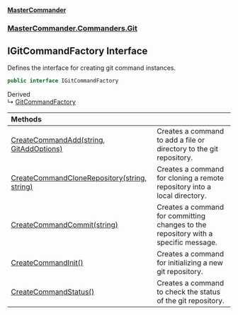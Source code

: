 #### [MasterCommander](MasterCommander.md 'MasterCommander')
### [MasterCommander.Commanders.Git](MasterCommander.md#MasterCommander.Commanders.Git 'MasterCommander.Commanders.Git')

## IGitCommandFactory Interface

Defines the interface for creating git command instances.

```csharp
public interface IGitCommandFactory
```

Derived  
&#8627; [GitCommandFactory](GitCommandFactory.md 'MasterCommander.Commanders.Git.GitCommandFactory')

| Methods | |
| :--- | :--- |
| [CreateCommandAdd(string, GitAddOptions)](IGitCommandFactory.CreateCommandAdd(string,GitAddOptions).md 'MasterCommander.Commanders.Git.IGitCommandFactory.CreateCommandAdd(string, MasterCommander.Commanders.Git.CmdAdd.GitAddOptions)') | Creates a command to add a file or directory to the git repository. |
| [CreateCommandCloneRepository(string, string)](IGitCommandFactory.CreateCommandCloneRepository(string,string).md 'MasterCommander.Commanders.Git.IGitCommandFactory.CreateCommandCloneRepository(string, string)') | Creates a command for cloning a remote repository into a local directory. |
| [CreateCommandCommit(string)](IGitCommandFactory.CreateCommandCommit(string).md 'MasterCommander.Commanders.Git.IGitCommandFactory.CreateCommandCommit(string)') | Creates a command for committing changes to the repository with a specific message. |
| [CreateCommandInit()](IGitCommandFactory.CreateCommandInit().md 'MasterCommander.Commanders.Git.IGitCommandFactory.CreateCommandInit()') | Creates a command for initializing a new git repository. |
| [CreateCommandStatus()](IGitCommandFactory.CreateCommandStatus().md 'MasterCommander.Commanders.Git.IGitCommandFactory.CreateCommandStatus()') | Creates a command to check the status of the git repository. |
